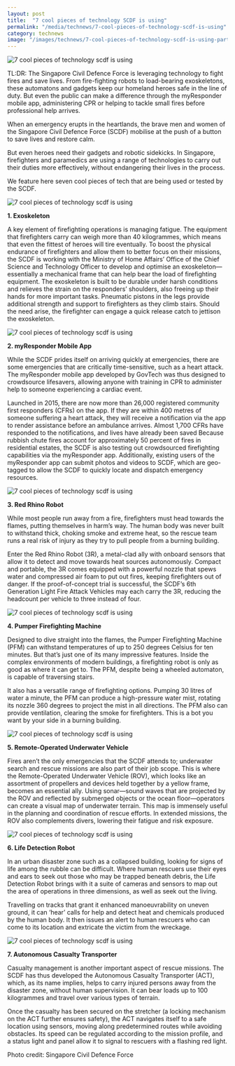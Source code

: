 ```yaml
---
layout: post
title:  "7 cool pieces of technology SCDF is using"
permalink: "/media/technews/7-cool-pieces-of-technology-scdf-is-using"
category: technews
image: "/images/technews/7-cool-pieces-of-technology-scdf-is-using-part-1.png"
---
```


![7 cool pieces of technology scdf is using](/images/technews/7-cool-pieces-of-technology-SCDF-is-using-part-1.png)

TL:DR: The Singapore Civil Defence Force is leveraging technology to fight fires and save lives. From fire-fighting robots to load-bearing exoskeletons, these automatons and gadgets keep our homeland heroes safe in the line of duty. But even the public can make a difference through the myResponder mobile app, administering CPR or helping to tackle small fires before professional help arrives. 

When an emergency erupts in the heartlands, the brave men and women of the Singapore Civil Defence Force (SCDF) mobilise at the push of a button to save lives and restore calm. 
 
But even heroes need their gadgets and robotic sidekicks. In Singapore, firefighters and paramedics are using a range of technologies to carry out their duties more effectively, without endangering their lives in the process. 
 
We feature here seven cool pieces of tech that are being used or tested by the SCDF.

![7 cool pieces of technology scdf is using](/images/technews/7-cool-pieces-of-technology-SCDF-is-using-part-2.png)

**1. Exoskeleton**

A key element of firefighting operations is managing fatigue. The equipment that firefighters carry can weigh more than 40 kilogrammes, which means that even the fittest of heroes will tire eventually. To boost the physical endurance of firefighters and allow them to better focus on their missions, the SCDF is working with the Ministry of Home Affairs’ Office of the Chief Science and Technology Officer to develop and optimise an exoskeleton—essentially a mechanical frame that can help bear the load of firefighting equipment.
The exoskeleton is built to be durable under harsh conditions and relieves the strain on the responders’ shoulders, also freeing up their hands for more important tasks. Pneumatic pistons in the legs provide additional strength and support to firefighters as they climb stairs. Should the need arise, the firefighter can engage a quick release catch to jettison the exoskeleton. 

![7 cool pieces of technology scdf is using](/images/technews/7-cool-pieces-of-technology-SCDF-is-using-part-3.png)

**2. myResponder Mobile App**

While the SCDF prides itself on arriving quickly at emergencies, there are some emergencies that are critically time-sensitive, such as a heart attack. The myResponder mobile app developed by GovTech was thus designed to crowdsource lifesavers, allowing anyone with training in CPR to administer help to someone experiencing a cardiac event.

Launched in 2015, there are now more than 26,000 registered community first responders (CFRs) on the app. If they are within 400 metres of someone suffering a heart attack, they will receive a notification via the app to render assistance before an ambulance arrives. Almost 1,700 CFRs have responded to the notifications, and lives have already been saved
Because rubbish chute fires account for approximately 50 percent of fires in residential estates, the SCDF is also testing out crowdsourced firefighting capabilities via the myResponder app. Additionally, existing users of the myResponder app can submit photos and videos to SCDF, which are geo-tagged to allow the SCDF to quickly locate and dispatch emergency resources.
 
![7 cool pieces of technology scdf is using](/images/technews/7-cool-pieces-of-technology-SCDF-is-using-part-4.png)
 
**3. Red Rhino Robot**

While most people run away from a fire, firefighters must head towards the flames, putting themselves in harm’s way. The human body was never built to withstand thick, choking smoke and extreme heat, so the rescue team runs a real risk of injury as they try to pull people from a burning building.

Enter the Red Rhino Robot (3R), a metal-clad ally with onboard sensors that allow it to detect and move towards heat sources autonomously. Compact and portable, the 3R comes equipped with a powerful nozzle that spews water and compressed air foam to put out fires, keeping firefighters out of danger. If the proof-of-concept trial is successful, the SCDF’s 6th Generation Light Fire Attack Vehicles may each carry the 3R, reducing the headcount per vehicle to three instead of four.

![7 cool pieces of technology scdf is using](/images/technews/7-cool-pieces-of-technology-SCDF-is-using-part-5.png)

**4. Pumper Firefighting Machine**

Designed to dive straight into the flames, the Pumper Firefighting Machine (PFM) can withstand temperatures of up to 250 degrees Celsius for ten minutes. But that’s just one of its many impressive features. Inside the complex environments of modern buildings, a firefighting robot is only as good as where it can get to. The PFM, despite being a wheeled automaton, is capable of traversing stairs.


It also has a versatile range of firefighting options. Pumping 30 litres of water a minute, the PFM can produce a high-pressure water mist, rotating its nozzle 360 degrees to project the mist in all directions. The PFM also can provide ventilation, clearing the smoke for firefighters. This is a bot you want by your side in a burning building.
 
![7 cool pieces of technology scdf is using](/images/technews/7-cool-pieces-of-technology-SCDF-is-using-part-6.png)

**5. Remote-Operated Underwater Vehicle**

Fires aren’t the only emergencies that the SCDF attends to; underwater search and rescue missions are also part of their job scope. This is where the Remote-Operated Underwater Vehicle (ROV), which looks like an assortment of propellers and devices held together by a yellow frame, becomes an essential ally.
Using sonar—sound waves that are projected by the ROV and reflected by submerged objects or the ocean floor—operators can create a visual map of underwater terrain. This map is immensely useful in the planning and coordination of rescue efforts. In extended missions, the ROV also complements divers, lowering their fatigue and risk exposure. 
 
![7 cool pieces of technology scdf is using](/images/technews/7-cool-pieces-of-technology-SCDF-is-using-part-7.png)

**6. Life Detection Robot**

In an urban disaster zone such as a collapsed building, looking for signs of life among the rubble can be difficult. Where human rescuers use their eyes and ears to seek out those who may be trapped beneath debris, the Life Detection Robot brings with it a suite of cameras and sensors to map out the area of operations in three dimensions, as well as seek out the living.

Travelling on tracks that grant it enhanced manoeuvrability on uneven ground, it can ‘hear’ calls for help and detect heat and chemicals produced by the human body. It then issues an alert to human rescuers who can come to its location and extricate the victim from the wreckage.

![7 cool pieces of technology scdf is using](/images/technews/7-cool-pieces-of-technology-SCDF-is-using-part-8.png)

**7. Autonomous Casualty Transporter**

Casualty management is another important aspect of rescue missions. The SCDF has thus developed the Autonomous Casualty Transporter (ACT), which, as its name implies, helps to carry injured persons away from the disaster zone, without human supervision. It can bear loads up to 100 kilogrammes and travel over various types of terrain.

Once the casualty has been secured on the stretcher (a locking mechanism on the ACT further ensures safety), the ACT navigates itself to a safe location using sensors, moving along predetermined routes while avoiding obstacles. Its speed can be regulated according to the mission profile, and a status light and panel allow it to signal to rescuers with a flashing red light.

Photo credit: Singapore Civil Defence Force
